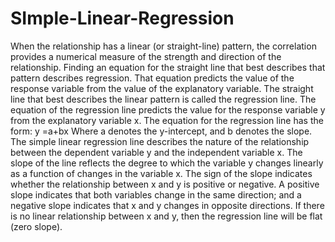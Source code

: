 # SImple-Linear-Regression
When the relationship has a linear (or straight-line) pattern, the correlation provides a numerical measure of the strength and direction of the relationship. Finding an equation for the straight line that best describes that pattern describes regression. That equation predicts the value of the response variable from the value of the explanatory variable. The straight line that best describes the linear pattern is called the regression line. The equation of the regression line predicts the value for the response variable y from the explanatory variable x. The equation for the regression line has the form: y =a+bx Where a denotes the y-intercept, and b denotes the slope. The simple linear regression line describes the nature of the relationship between the dependent variable y and the independent variable x. The slope of the line reflects the degree to which the variable y changes linearly as a function of changes in the variable x. The sign of the slope indicates whether the relationship between x and y is positive or negative. A positive slope indicates that both variables change in the same direction; and a negative slope indicates that x and y changes in opposite directions. If there is no linear relationship between x and y, then the regression line will be flat (zero slope).
